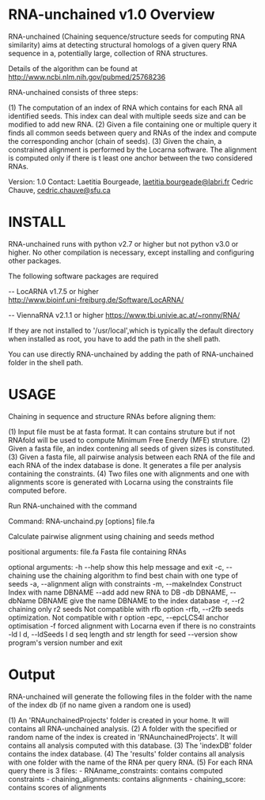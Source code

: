 # RNA-unchained v1.0 Overview

RNA-unchained (Chaining sequence/structure seeds for computing RNA similarity)
aims at detecting structural homologs of a given query RNA sequence in a, potentially
large, collection of RNA structures.

Details of the algorithm can be found at http://www.ncbi.nlm.nih.gov/pubmed/25768236

RNA-unchained consists of three steps:

(1) The computation of an index of RNA which contains for each RNA
	all identified seeds. This index can deal with multiple seeds size
	and can be modified to add new RNA.
(2) Given a file containing one or multiple query it finds all common
	seeds between query and RNAs of the index and compute the corresponding
	anchor (chain of seeds). 
(3) Given the chain, a constrained alignment is performed by the Locarna software. 
        The alignment is computed only if there is t least one anchor between 
        the two considered RNAs.

Version: 1.0
Contact: Laetitia Bourgeade, laetitia.bourgeade@labri.fr
         Cedric Chauve, cedric.chauve@sfu.ca  

# INSTALL

RNA-unchained runs with python v2.7 or higher but not python v3.0 or higher.  No other
compilation is necessary, except installing and configuring other packages.

The following software packages are required

-- LocARNA v1.7.5 or higher     
   http://www.bioinf.uni-freiburg.de/Software/LocARNA/ 

   
-- ViennaRNA v2.1.1 or higher
   https://www.tbi.univie.ac.at/~ronny/RNA/  

If they are not installed to '/usr/local',which is typically the default directory
when installed as root, you have to add the path in the shell path.

You can use directly RNA-unchained by adding the path of RNA-unchained folder in
the shell path.

# USAGE

Chaining in sequence and structure RNAs before aligning them:

(1) Input file must be at fasta format. It can contains struture but if not
	RNAfold will be used to compute Minimum Free Enerdy (MFE) struture. 
(2) Given a fasta file, an index contening all seeds of given sizes is
	constituted.
(3) Given a fasta file, all pairwise analysis between each RNA of the file
	and each RNA of the index database is done. It generates a file per
	analysis containing the constraints. 
(4) Two files one with alignments and one with alignments score is generated
	with Locarna using the constraints file computed before.


Run RNA-unchained with the command

Command: RNA-unchaind.py [options] file.fa

Calculate pairwise alignment using chaining and seeds method

positional arguments:
  file.fa                    Fasta file containing RNAs

optional arguments:
  -h  --help            show this help message and exit
  -c, --chaining        use the chaining algorithm to find best chain with one
                        type of seeds
  -a, --alignment       align with constraints
  -m, --makeIndex       Construct Index with name DBNAME
  --add                 add new RNA to DB
  -db DBNAME, --dbName DBNAME
                        give the name DBNAME to the index database
  -r, --r2              chaining only r2 seeds
  			Not compatible with rfb option
  -rfb, --r2fb          seeds optimization. 
  			Not compatible with r option
  -epc, --epcLCS4l      anchor optimisation
  -f                    forced alignment with Locarna even if there is no
                        constraints
  -ld l d, --ldSeeds l d
                        seq length and str length for seed
  --version             show program's version number and exit



# Output
 
RNA-unchained will generate the following files in the folder with the name
of the index db (if no name given a random one is used)

(1) An 'RNAunchainedProjects' folder is created in your home. It will contains all
    RNA-unchained analysis.
(2) A folder with the specified or random name of the index is created in
    'RNAunchainedProjects'. It will contains all analysis computed with
    this database.
(3) The 'indexDB' folder contains the index database.
(4) The 'results' folder contains all analysis with one folder with the name 
    of the RNA per query RNA. 
(5) For each RNA query there is 3 files:
		- RNAname_constraints: contains computed constraints
		- chaining_alignments: contains alignments
		- chaining_score: contains scores of alignments

